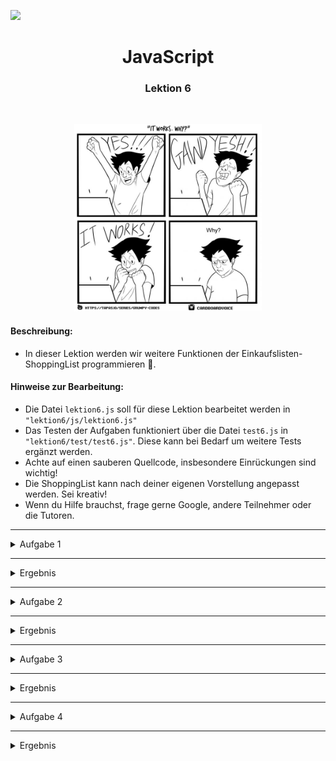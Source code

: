 
![](https://us-central1-progress-markdown.cloudfunctions.net/progress/67)
<h1 align="center">JavaScript</h1>
<h3 align="center">Lektion 6</h3>
<br>

<p align="center">
  <img src="img/meme-lektion6.jpeg" width="300" height="300"/>
</p>

#### Beschreibung:

- In dieser Lektion werden wir weitere Funktionen der Einkaufslisten-ShoppingList programmieren 🛒.


#### Hinweise zur Bearbeitung:

- Die Datei `lektion6.js` soll für diese Lektion bearbeitet werden in `"lektion6/js/lektion6.js"`
- Das Testen der Aufgaben funktioniert über die Datei `test6.js` in `"lektion6/test/test6.js"`. Diese kann bei Bedarf um
weitere Tests ergänzt werden.
- Achte auf einen sauberen Quellcode, insbesondere Einrückungen sind wichtig!
- Die ShoppingList kann nach deiner eigenen Vorstellung angepasst werden. Sei kreativ!
- Wenn du Hilfe brauchst, frage gerne Google, andere Teilnehmer oder die Tutoren.

---


<details>
<summary>Aufgabe 1</summary>

Schreibe eine Funktion `gruppeFinden`, die als Parameter einen `gruppenName` nimmt. 
Diese Funktion sucht innerhalb der `gruppenListe` nach einem Element mit dem Namen `gruppenName`.
Wenn so ein Element in der Liste existiert, dann gibt sie dieses Element zurück.
Ansonsten gibt sie eine Warnmeldung aus und liefert `null` zurück.

**Pseudo-Code**
1. Erstelle eine Variable `gruppenIndex` und fülle sie mit dem [indexOf(gruppenName)](https://www.mediaevent.de/javascript/array-indexof.html) der `gruppenListe`.
2. Wenn eine Gruppe gefunden wurde, (der `gruppenIndex` also größer als -1 ist), dann
    - gib das entsprechende Element aus der `gruppenListe` (also an dem Index `[gruppenIndex]`) zurück.
3. Ansonsten
    - gib zum Beispiel folgende Warnung auf der Konsole aus:
    ```
   Gruppe "gruppenName" nicht gefunden
   ```
    - und gib `null` zurück (`return`).

</details>

---
<details>
<summary>Ergebnis</summary>

Durch das Ausführen der Datei test6.js soll folgendes bei Aufgabe 1 auf der Konsole ausgegeben werden:

<p>
  <img src="img/lektion6-1.png" width="300" height="150"/>
</p>

</details>

---

<details>
<summary>Aufgabe 2</summary>

**Beschreibung:** Schreibe eine Funktion mit dem Namen `gruppeHinzufuegen` und dem Paramter `name`. 
Diese Funktion fügt zur `gruppenListe` ein neues Element mit dem Namen `name` hinzu.
Die `aktiveGruppe` wird mit der neuen Gruppe gefüllt und die neue Gruppe als Rückgabewert zurückgegeben.
Wenn eine Gruppe mit diesem `name` bereits existiert, dann wird eine Warnmeldung ausgegeben
und null zurückgegeben.

**Pseudo-Code**
1. Schreibe ein Variable `gleicheGruppe` und fülle sie mit dem `indexOf(name)` der `gruppenListe`.
2. Wenn es noch keine Gruppe mit diesem `name` gibt (also `gleicheGruppe` `-1` ist), dann 
   1. lege eine Variable `neueGruppe` mit dem Wert `name` an, 
   2. füge diese `neueGruppe` zur `gruppenListe` hinzu (mit [push()](https://www.mediaevent.de/javascript/array-push-pop.html)), 
   3. weise der `aktiveGruppe` den Wert `neueGruppe` zu (`aktiveGruppe` existiert bereits)
   4. gib folgende Meldung auf der Konsole aus:
   ```
   Gruppe "neueGruppe" hinzugefügt
   ```
   5. und gib die `neueGruppe` als Rückgabewert zurück
3. Ansonsten 
   - gib folgende Warnmeldung auf der Konsole aus:
   ```
   Gruppe "name" existiert schon!
   ```
   - gib null als Rückgabewert zurück


</details>

---

<details>
<summary>Ergebnis</summary>

Durch das Ausführen der Datei test6.js soll folgendes auf der Konsole ausgegeben werden:
<p>
  <img src="img/lektion6-2.png" width="600" height="100"/>
</p>

</details>

---

<details>
<summary>Aufgabe 3</summary>

Schreibe eine Funktion `gruppeUmbenennen`, diese hat zwei Parameter als Eingabewerte. `alterName` und
`neuerName`. Diese Funktion sucht eine vorhandene Gruppe mit dem Namen `
alterName` (mithilfe von `gruppeFinden()`) und benennt sie in `neuerName` um.
Danach gibt sie eine Erfolgsmeldung auf der Konsole aus.

**Pseudo-Code**
1. Schreibe ein Variable `vorhandeneGruppe` und fülle sie mit dem Ergebnis von `gruppeFinden(alterName)`.
2. Wenn eine Gruppe gefunden wird (also `vorhandeneGruppe` nicht `null`ist), dann
   1. schreibe eine Variable `index` und fülle sie mit dem `indexOf(alterName)` der `gruppenListe`, 
   2. fülle in der `gruppenListe` das Element an der Stelle `index` mit `neuerName`
   3. gib Folgendes auf der Konsole aus:
   ```
   Gruppe wurde von "alterName" nach "neuerName" umbenannt
   ```
      

</details>

---
<details>
<summary>Ergebnis</summary>
Durch das Ausführen der Datei test6.js sollte folgendes auf der Konsole ausgegeben werden:
<p>
  <img src="img/lektion6-3.png" width="600" height="180"/>
</p>

</details>

---
<details>
<summary>Aufgabe 4</summary>

Erstelle eine Funktion `gruppeEntfernen`, diese hat als Eingabewert den Parameter `gruppenName`. 
Diese Funktion sucht eine vorhandene Gruppe mit dem Namen `gruppenName`
(mithilfe von `gruppeFinden()`) und löscht sie aus der `gruppenListe`.
Anschließend gibt sie eine Erfolgsmeldung auf der Konsole aus.
Wenn keine Gruppe mit `gruppenName` gefunden wird,
gibt sie eine Warnmeldung auf der Konsole aus.

**Pseudo-Code**
1. Schreibe eine Variable `entfernGruppe` und fülle sie mit dem Ergebnis von `gruppeFinden(gruppenName)`.
2. Wenn eine Gruppe gefunden wird (also `gruppeFinden` nicht `null` ist), dann
   1. schreibe eine Variable `index` und fülle sie mit dem `indexOf(gruppenName)` der `gruppenListe`,
   2. entferne in der `gruppenListe` das Element an der Stelle `index` mithilfe von [splice(index,1)](https://www.mediaevent.de/javascript/array-slice.html),
   3. gib auf der Konsole Folgendes aus:
   ```
   Gruppe "gruppenName" wurde entfernt
   ```
      
3. Ansonsten
   1. gib auf der Konsole folgende Warnung aus:
   ```
   Gruppe "gruppenName" konnte NICHT entfernt werden
   ```
      

</details>

---
<details>
<summary>Ergebnis</summary>

Durch das Ausführen der Datei test6.js soll folgendes auf der Konsole ausgegeben werden: 
<p>
  <img src="img/lektion6-4.png" width="600" height="100"/>
</p>


</details>

<br><br>

